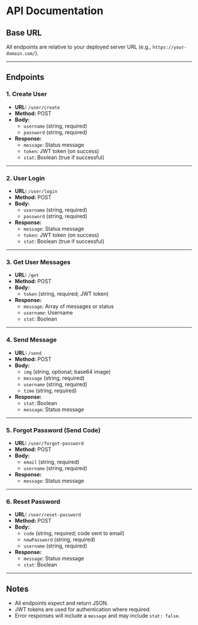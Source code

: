 # API Documentation

## Base URL

All endpoints are relative to your deployed server URL (e.g., `https://your-domain.com/`).

---

## Endpoints

### 1. Create User
- **URL:** `/user/create`
- **Method:** POST
- **Body:**
  - `username` (string, required)
  - `password` (string, required)
- **Response:**
  - `message`: Status message
  - `token`: JWT token (on success)
  - `stat`: Boolean (true if successful)

---

### 2. User Login
- **URL:** `/user/login`
- **Method:** POST
- **Body:**
  - `username` (string, required)
  - `password` (string, required)
- **Response:**
  - `message`: Status message
  - `token`: JWT token (on success)
  - `stat`: Boolean (true if successful)

---

### 3. Get User Messages
- **URL:** `/get`
- **Method:** POST
- **Body:**
  - `token` (string, required; JWT token)
- **Response:**
  - `message`: Array of messages or status
  - `username`: Username
  - `stat`: Boolean

---

### 4. Send Message
- **URL:** `/send`
- **Method:** POST
- **Body:**
  - `img` (string, optional; base64 image)
  - `message` (string, required)
  - `username` (string, required)
  - `time` (string, required)
- **Response:**
  - `stat`: Boolean
  - `message`: Status message

---

### 5. Forgot Password (Send Code)
- **URL:** `/user/forgot-password`
- **Method:** POST
- **Body:**
  - `email` (string, required)
  - `username` (string, required)
- **Response:**
  - `message`: Status message

---

### 6. Reset Password
- **URL:** `/user/reset-password`
- **Method:** POST
- **Body:**
  - `code` (string, required; code sent to email)
  - `newPassword` (string, required)
  - `username` (string, required)
- **Response:**
  - `message`: Status message
  - `stat`: Boolean

---

## Notes
- All endpoints expect and return JSON.
- JWT tokens are used for authentication where required.
- Error responses will include a `message` and may include `stat: false`.
